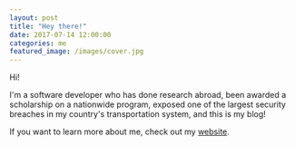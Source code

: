```yaml
---
layout: post
title: "Hey there!"
date: 2017-07-14 12:00:00
categories: me
featured_image: /images/cover.jpg
---
```


Hi!

I'm a software developer who has done research abroad, been awarded a scholarship on a nationwide program, exposed one of the largest security breaches in my country's transportation system, and this is my blog!

If you want to learn more about me, check out my [website](victor-ds.github.io).